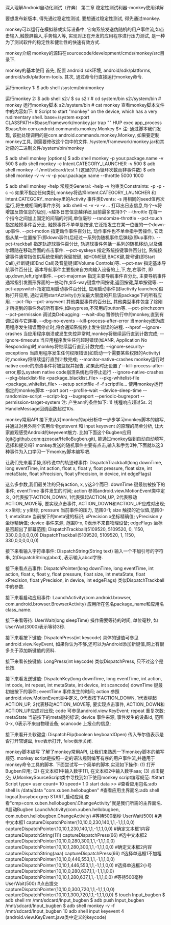 深入理解Android自动化测试（许奔）
第二章 稳定性测试利器-monkey使用详解


要想发布新版本, 得先通过稳定性测试, 要想通过稳定性测试, 得先通过monkey.

monkey可以运行在模拟器或实际设备中, 它向系统发送伪随机的用户事件流,如点击输入,触摸屏输入,手势输入等, 实现对正在开发的应用程序进行压力测试, 是一种为了测试软件的稳定性和健壮性的快速有效方式.



monkey介绍
  monkey的源码在sourcecode/development/cmds/monkey/src目录下.

  monkey的基本使用
    首先, 配置 android sdk环境, android/sdk/platforms, android/sdk/platform-tools.
    其次, 通过命令行直接运行monkey命令.

  运行monkey 1:
    $ adb shell /system/bin/monkey
    
  运行monkey 2:
    $ adb shell
    s2:/ $ su
    s2:/ # cd system/bin
    s2:/system/bin # monkey     运行monkey脚本
    s2:/system/bin # cat monkey 
    查看monkey脚本文件中的内容如下:
        # Script to start "monkey" on the device, which has a very rudimentary shell.
        base=/system
        export CLASSPATH=$base/framework/monkey.jar
        trap "" HUP
        exec app_process $base/bin com.android.commands.monkey.Monkey $*
    注:
      通过脚本我们发现, 该批处理调用的是com.android.commands.monkey.Monkey, 如果要定制monkey工具, 则需要修改这个包中的文件.
      /system/framework/monkey.jar和其对应的二进制文件/system/bin/monkey   
    
  $ adb shell monkey [options] <event-count>
  $ adb shell monkey -p your.package.name -v 500
  $ adb shell monkey -c Intent.CATEGORY_LAUNCHER -v 500
  $ adb shell monkey -f /mnt/sdcard/test 1 (这里的1为循环次数而非事件数)
  $ adb shell monkey -v -v -v -p your.package.name --throttle 5000 1000
  
  $ adb shell monkey -help
    常规类General:
        -help
        -v
    约束类Constraints:
        -p <allowed-package-name>  -p <allowed-package-name>
        -c <main-category>  -c <main-category>      如果不指定任何类别,monkey将选择Intent.CATEGORY_LAUNCHER 和 Intent.CATEGORY_monkey里的Activity
        <event-count>
    事件类Events:
        -s <seed>           用相同的seed值再次运行,将生成相同的事件序列: adb shell -s <seed> <event-count>
        -v -v -v ...        打印出日志信息,每个-v将增加反馈信息的级别,-v越多日志信息越详细,目前最多支持3个
        --throttle <milliseconds> 在每一个指令之间加上固定的间隔的时间,单位毫秒
        --randomize-throttle
        --pct-touch <percent>  指定触摸事件百分比, 触摸事件不单单是按键,它泛指发生在某一位置的一个down-up事件.
        --pct-motion <percent>  指定动作事件百分比, 动作事件也不单单指手势操作, 它泛指从某一位置按下(即down事件)后经过一系列伪随机事件后弹起(即up事件).
        --pct-trackball <percent> 指定轨迹球事件百分比, 轨迹球事件包括一系列的随机移动,以及偶尔跟随在移动后面的点击事件.
        --pct-syskeys <percent> 指定系统按键事件百分比, 系统按键事件通常指仅供系统使用的保留按键, 如HOME键,BACK键,拨号键(即Start Call),挂断键(即End Call)及音量键(即Volume Controls)等.
        --pct-nav <percent> 指定基本导航事件百分比, 基本导航事件主要指来自方向输入设备的上,下,左,右事件, 即up,down,left,right事件.
        --pct-majornav <percent> 指定主要导航事件百分比, 主要导航事件通常指引发图形界面的一些动作,如5-way键盘中间按键,返回按键,菜单按键等.
        --pct-appswitch <percent> 指定应用启动事件百分比, 应用启动事件(即activity launches)俗称打开应用, 通过调用startActivity()方法最大限度的开启该package下的所有应用.
        --pct-flip <percent>
        --pct-anyevent <percent> 其他类型事件的百分比, 其他类型事件包含了除刚才所提到的事件外的所有事件,如keypress,不常用的button等.
        --pct-pinchzoom <percent>
        --pct-permission <percent>
    调试类Debugging:
        --wait-dbg  暂停执行中的monkey,直到有调试器与它连接.
        --dbg-no-events
        --kill-process-after-error  当monkey因为应用程序发生错误而停止时,将会通知系统停止发生错误的进程.
        --hprof
        --ignore-crashes    当应用程序崩溃或发生失控异常时,monkey将继续运行直到计数完成;
        --ignore-timeouts   当应用程序发生任何超时错误(如ANR, Application No Responding)时,monkey将继续运行直到计数完成;
        --ignore-security-exceptions    当应用程序发生任何权限错误(如启动一个需要某些权限的Activity)时,monkey将继续运行直到计数完成;
        --monitor-native-crashes    monkey运行时native code的崩溃事件将被监视并报告, 如果此时还设置了--kill-process-after-error,那么system native code崩溃系统也将停止运行
        --ignore-native-crashes
        --pkg-blacklist-file <package_blacklist_file>
        --pkg-whitelist-file <package_whitelist_file>
        --setup scriptfile
        -f <scriptfile> -f scriptfile...   使用monkey运行指定的monkey脚本
        --port port
        --profile-wait <milliseconds>
        --device-sleep-time <milliseconds>
        --randomize-script
        --script-log
        --bugreport
        --periodic-bugreport
        --permission-target-system
    注:
        产生anr的条件如下:
        1) 线程响应超过5s.
        2) HandleMessage回调函数超过10s.


monkey常用API
  接下来从对monkey的api分析中一步步学习monkey脚本的编写, 并通过对另外两个实用命令getevent 和 input keyevent 的原理的简单分析, 让大家直观感受Android的keyevent魅力.
  比如下面这个Bugben应用(git@github.com:qzoscar/HelloBugben.git), 能通过monkey做到自动自动填写,选择和提交吗?
  monkey发送的随机事件主要有点击,输入和手势3种,下面就以这3种事件为入口学习一下monkey脚本编写吧.
    
  让我们先来看手势,即传说中的轨迹球事件:
      DispatchTrackball(long downTime, long eventTime, int action, float x, float y, float pressure, float size, int metaState, float xPrecision, float yPrecision, in device, int edgeFlags)
  
  这么多参数,我们最关注的只有action, x, y这3个而已:
      downTime  键最初被按下的事件;
      eventTime 事件发生的时间;
      action    参照android.view.MotionEvent类中定义, 0代表按下ACTION_DOWN, 1代表弹起ACTION_UP, 2代表移动ACTION_MOVE等, 要实现点击事件, ACTION_DOWN和ACTION_UP应成对出现;
      x         x坐标;
      y         y坐标;
      pressure  当前事件的压力, 范围0-1;
      size      触摸的近似值,范围0-1;
      metaState 当前按下的meta键的标识;
      xPrecision    x坐标精确值;
      yPrecision    y坐标精确值;
      device        事件来源, 范围0-x, 0表示不来自物理设备;
      edgeFlags     坐标是否超出了屏幕范围;
      DispatchTrackball(5109520, 5109520, 0, 1150, 330,0,0,0,0,0,0)
      DispatchTrackball(5109520, 5109520, 1, 1150, 330,0,0,0,0,0,0)
      
  接下来看输入字符串事件:
      DispatchString(String text)
  输入一个不加引号的字符串, 如DispatchString(abcd), 表示输入abcd字符.
  
  接下来看点击事件:
      DispatchPointer(long downTime, long eventTime, int action, float x, float y, float pressure, float size, int metaState, float xPrecision, float yPrecision, in device, int edgeFlags)
  类似DispatchTrackball中的参数.
  
  接下来看启动应用事件:
      LaunchActivity(com.android.browser, com.android.browser.BrowserActivity)
  应用所在包名package_name和应用名class_name.
  
  接下来看等待:
      UserWait(long sleepTime)
  操作需要等待的时间, 单位毫秒, 如UserWait(3000)表示等待3秒.
  
  接下来看按下键值:
      DispatchPress(int keycode)
  具体的键值可参见android.view.KeyEvent, 如果你认为不够,还可以为Android添加新键值,网上有很多关于添加新键值的资料.
  
  接下来看长按键值:
      LongPress(int keycode)
  类似DispatchPress, 只不过这个是长按.
  
  接下来看发送键值:
      DispatchKey(long downTime, long eventTime, int action, int code, int repeat, int metaState, int device, int scancode)
      downTime  键最初被按下的事件;
      eventTime 事件发生的时间;
      action    参照android.view.MotionEvent类中定义, 0代表按下ACTION_DOWN, 1代表弹起ACTION_UP, 2代表移动ACTION_MOVE等, 要实现点击事件, ACTION_DOWN和ACTION_UP应成对出现;
      code      可参见android.view.KeyEvent;
      repeat    重复次数;
      metaState 当前按下的meta键的标识;
      device    事件来源, 事件发生的设备id, 范围0-x, 0表示不来自物理设备;
      scancode  上报点的信息;
  
  接下来看开关软键盘:
      DispatchFlip(boolean keyboardOpen)
  传入布尔值表示是否打开软键盘, true表示打开, false表示关闭.


monkey脚本编写
    了解了monkey常用API, 让我们来熟悉一下monkey脚本的编写规范.
    monkey script是按照一定的语法规则编写有序的用户事件流,并适用于monkey命令工具的脚本.
    下面尝试写一个简单的脚本,实现如下操作:
      (1) 打开Bugben应用;
      (2) 在文本框1中输入数字111, 在文本框2中输入数字aaa;
      (3) 点击提交;
    从MonkeySourceScript类中寻找到如下使用monkey script编写规范:
        #Start Script
        type= user
        count= 10
        speed= 1.0
        start data >>
        #查看应用包名:adb shell ls /data/data  "com.xuben.hellobugben"
        #查看应用主界面名:adb shell logcat|busybox grep START,启动应用,查看"cmp=com.xuben.hellobugben/.ChangeActivity"就是我们所需的主界面名.
        #启动Bugben
        LaunchActivity(com.xuben.hellobugben, com.xuben.hellobugben.ChangeActivity)
        #等待500毫秒
        UserWait(500)
        #选中文本框1
        captureDispatchPointer(10,10,0,230,140,1,1,-1,1,1,0,0)
        captureDispatchPointer(10,10,1,230,140,1,1,-1,1,1,0,0)
        #确定文本框1内容
        captureDispatchString(111)
        captureDispatchPress(66)
        #选中文本框2
        captureDispatchPointer(10,10,0,280,300,1,1,-1,1,1,0,0)
        captureDispatchPointer(10,10,1,280,300,1,1,-1,1,1,0,0)
        #确定文本框2内容
        captureDispatchString(aaa)
        captureDispatchPress(66)
        #选择单选框1不加粗
        captureDispatchPointer(10,10,0,446,553,1,1,-1,1,1,0,0)
        captureDispatchPointer(10,10,1,446,553,1,1,-1,1,1,0,0)
        #选择单选框2小号
        captureDispatchPointer(10,10,0,280,637,1,1,-1,1,1,0,0)
        captureDispatchPointer(10,10,1,280,637,1,1,-1,1,1,0,0)
        #等待500毫秒
        UserWait(500)
        #点击提交
        captureDispatchPointer(10,10,0,300,720,1,1,-1,1,1,0,0)
        captureDispatchPointer(10,10,1,300,720,1,1,-1,1,1,0,0)
    $ touch Input_bugben
    $ adb shell rm /mnt/sdcard/Input_bugben
    $ adb push Input_bugben /mnt/sdcard/Input_bugben
    $ adb shell monkey -v -f /mnt/sdcard/Input_bugben 10
adb shell input keyevent 4 (android.view.KeyEvent.java类中定义的keycode)


    